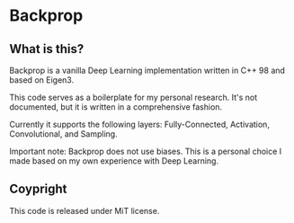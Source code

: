 # Backprop

## What is this?

Backprop is a vanilla Deep Learning implementation written in C++ 98 and based on Eigen3.

This code serves as a boilerplate for my personal research. It's not documented, but it is written in a comprehensive fashion.

Currently it supports the following layers: Fully-Connected, Activation, Convolutional, and Sampling.

Important note: Backprop does not use biases. This is a personal choice I made based on my own experience with Deep Learning.

## Coypright

This code is released under MiT license.
